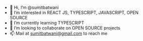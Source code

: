 - 👋 Hi, I’m @sumitbatwani
- 👀 I’m interested in REACT JS, TYPESCRIPT, JAVASCRIPT, OPEN SOURCE
- 🌱 I’m currently learning TYPESCRIPT
- 💞️ I’m looking to collaborate on OPEN SOURCE projects
- 📫 Mail at sumitbatwani@gmail.com to reach me

<!---
sumitbatwani/sumitbatwani is a ✨ special ✨ repository because its `README.md` (this file) appears on your GitHub profile.
You can click the Preview link to take a look at your changes.
--->

